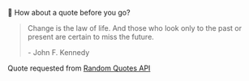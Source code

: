 📣 How about a quote before you go?

> Change is the law of life. And those who look only to the past or present are certain to miss the future.
>
> <p>- John F. Kennedy</p>

Quote requested from [Random Quotes API](https://github.com/lukePeavey/quotable)
